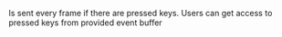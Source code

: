 Is sent every frame if there are pressed keys.
Users can get access to pressed keys from provided event buffer 